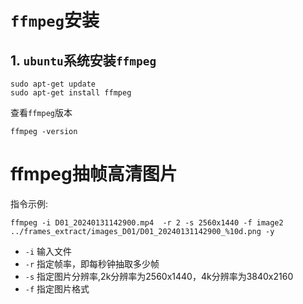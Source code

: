 # `ffmpeg`安装

## 1. `ubuntu`系统安装`ffmpeg`

```shell
sudo apt-get update
sudo apt-get install ffmpeg
```

查看`ffmpeg`版本
```shell
ffmpeg -version
```

# ffmpeg抽帧高清图片

指令示例:
```shell
ffmpeg -i D01_20240131142900.mp4  -r 2 -s 2560x1440 -f image2 ../frames_extract/images_D01/D01_20240131142900_%10d.png -y
```

- `-i` 输入文件
- `-r` 指定帧率，即每秒钟抽取多少帧
- `-s` 指定图片分辨率,2k分辨率为2560x1440，4k分辨率为3840x2160
- `-f` 指定图片格式